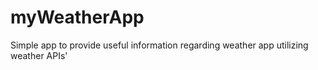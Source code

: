 # myWeatherApp
Simple app to provide useful information regarding weather app utilizing  weather APIs'
